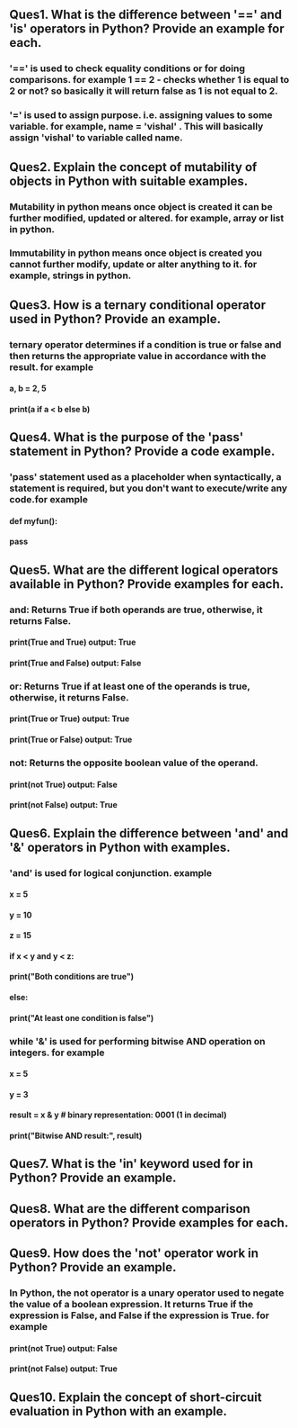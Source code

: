 ## Ques1. What is the difference between '==' and 'is' operators in Python? Provide an example for each.
### '==' is used to check equality conditions or for doing comparisons. for example 1 == 2 - checks whether 1 is equal to 2 or not? so basically it will return false as 1 is not equal to 2. 
### '=' is used to assign purpose. i.e. assigning values to some variable. for example, name = 'vishal' . This will basically assign 'vishal' to variable called name.

## Ques2. Explain the concept of mutability of objects in Python with suitable examples.
### Mutability in python means once object is created it can be further modified, updated or altered. for example, array or list in python.
### Immutability in python means once object is created you cannot further modify, update or alter anything to it. for example, strings in python.

## Ques3. How is a ternary conditional operator used in Python? Provide an example.
### ternary operator determines if a condition is true or false and then returns the appropriate value in accordance with the result. for example
#### a, b = 2, 5
#### print(a if a < b else b)


## Ques4. What is the purpose of the 'pass' statement in Python? Provide a code example.
### 'pass' statement used as a placeholder when syntactically, a statement is required, but you don't want to execute/write any code.for example
#### def myfun():
####    pass
## Ques5. What are the different logical operators available in Python? Provide examples for each.
### and: Returns True if both operands are true, otherwise, it returns False.
#### print(True and True) output: True
#### print(True and False) output: False
### or: Returns True if at least one of the operands is true, otherwise, it returns False.
#### print(True or True) output: True
#### print(True or False) output: True
### not: Returns the opposite boolean value of the operand.
#### print(not True) output: False
#### print(not False) output: True


## Ques6. Explain the difference between 'and' and '&' operators in Python with examples.
### 'and' is used for logical conjunction. example 
#### x = 5
#### y = 10
#### z = 15
#### if x < y and y < z:
####     print("Both conditions are true")
#### else:
####     print("At least one condition is false")

### while '&' is used for performing bitwise AND operation on integers. for example
#### x = 5
#### y = 3 
#### result = x & y  # binary representation: 0001 (1 in decimal)
#### print("Bitwise AND result:", result)
## Ques7. What is the 'in' keyword used for in Python? Provide an example.
## Ques8. What are the different comparison operators in Python? Provide examples for each.
## Ques9. How does the 'not' operator work in Python? Provide an example.
### In Python, the not operator is a unary operator used to negate the value of a boolean expression. It returns True if the expression is False, and False if the expression is True. for example
#### print(not True) output: False
#### print(not False) output: True
## Ques10. Explain the concept of short-circuit evaluation in Python with an example.